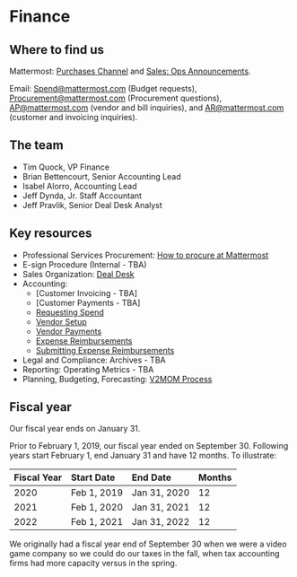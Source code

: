 # Finance

## Where to find us

Mattermost: [Purchases Channel](https://community.mattermost.com/private-core/channels/purchases) and [Sales: Ops Announcements](https://community.mattermost.com/private-core/channels/sales).

Email: Spend@mattermost.com (Budget requests), Procurement@mattermost.com (Procurement questions), AP@mattermost.com (vendor and bill inquiries), and AR@mattermost.com (customer and invoicing inquiries).

## The team

* Tim Quock, VP Finance
* Brian Bettencourt, Senior Accounting Lead
* Isabel Alorro, Accounting Lead
* Jeff Dynda, Jr. Staff Accountant
* Jeff Pravlik, Senior Deal Desk Analyst

## Key resources

* Professional Services Procurement: [How to procure at Mattermost](https://handbook.mattermost.com/operations/finance/purchasing)
* E-sign Procedure \(Internal - TBA\)
* Sales Organization: [Deal Desk](https://handbook.mattermost.com/operations/finance/deal-desk)
* Accounting:
  - [Customer Invoicing - TBA]
  - [Customer Payments - TBA]
  - [Requesting Spend](https://handbook.mattermost.com/operations/finance/budget)
  - [Vendor Setup](https://handbook.mattermost.com/operations/finance/onboarding/how-to-on-board-as-a-vendor)
  - [Vendor Payments](https://handbook.mattermost.com/company/how-to-guides-for-staff/how-to-purchase/how-to-on-board-as-a-vendor/how-to-get-paid)
  - [Expense Reimbursements](https://handbook.mattermost.com/company/how-to-guides-for-staff/how-to-spend-company-money)
  - [Submitting Expense Reimbursements](https://handbook.mattermost.com/company/how-to-guides-for-staff/how-to-spend-company-money/how-to-use-expensify)
* Legal and Compliance: Archives - TBA
* Reporting: Operating Metrics - TBA
* Planning, Budgeting, Forecasting: [V2MOM Process](https://handbook.mattermost.com/company/how-to-guides-for-staff/how-to-v2mom)

## Fiscal year

Our fiscal year ends on January 31.

Prior to February 1, 2019, our fiscal year ended on September 30. Following years start February 1, end January 31 and have 12 months. To illustrate:

| Fiscal Year | Start Date | End Date | Months |
| :--- | :--- | :--- | :--- |
| 2020 | Feb 1, 2019 | Jan 31, 2020 | 12 |
| 2021 | Feb 1, 2020 | Jan 31, 2021 | 12 |
| 2022 | Feb 1, 2021  | Jan 31, 2022 | 12 |

We originally had a fiscal year end of September 30 when we were a video game company so we could do our taxes in the fall, when tax accounting firms had more capacity versus in the spring.
